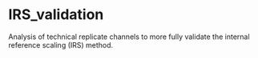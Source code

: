 # IRS_validation
Analysis of technical replicate channels to more fully validate the internal reference scaling (IRS) method.
